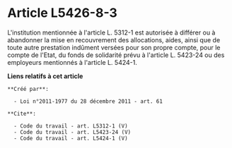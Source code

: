 # Article L5426-8-3

L'institution mentionnée à l'article L. 5312-1 est autorisée à différer ou à abandonner la mise en recouvrement des
allocations, aides, ainsi que de toute autre prestation indûment versées pour son propre compte, pour le compte de l'Etat, du
fonds de solidarité prévu à l'article L. 5423-24 ou des employeurs mentionnés à l'article L. 5424-1.

**Liens relatifs à cet article**

	**Créé par**:

	  - Loi n°2011-1977 du 28 décembre 2011 - art. 61

	**Cite**:

	  - Code du travail - art. L5312-1 (V)
	  - Code du travail - art. L5423-24 (V)
	  - Code du travail - art. L5424-1 (V)
